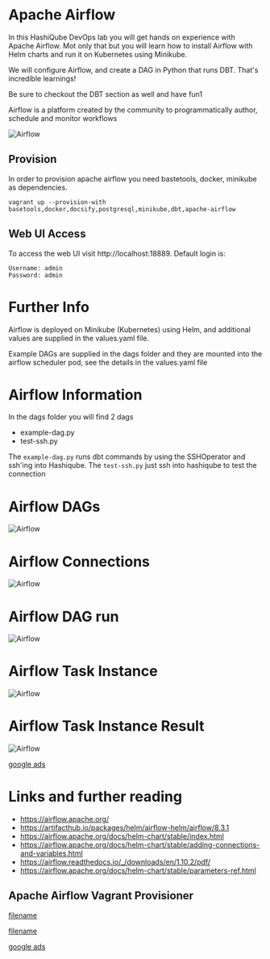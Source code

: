 # Apache Airflow

In this HashiQube DevOps lab you will get hands on experience with Apache Airflow. Mot only that but you will learn how to install Airflow with Helm charts and run it on Kubernetes using Minikube. 

We will configure Airflow, and create a DAG in Python that runs DBT. That's incredible learnings! 

Be sure to checkout the DBT section as well and have fun1 

Airflow is a platform created by the community to programmatically author, schedule and monitor workflows

![Airflow](images/airflow-logo.png?raw=true "Airflow")

## Provision

In order to provision apache airflow you need bastetools, docker, minikube as dependencies. 

`vagrant up --provision-with basetools,docker,docsify,postgresql,minikube,dbt,apache-airflow`

## Web UI Access

To access the web UI visit http://localhost:18889. 
Default login is:
```
Username: admin
Password: admin
```

# Further Info
Airflow is deployed on Minikube (Kubernetes) using Helm, and additional values are supplied in the values.yaml file.

Example DAGs are supplied in the dags folder and they are mounted into the airflow scheduler pod, see the details in the values.yaml file
 
# Airflow Information
In the dags folder you will find 2 dags
- example-dag.py
- test-ssh.py

The `example-dag.py` runs dbt commands by using the SSHOperator and ssh'ing into Hashiqube. 
The `test-ssh.py` just ssh into hashiqube to test the connection

# Airflow DAGs
![Airflow](images/airflow_dags.png?raw=true "Airflow")

# Airflow Connections
![Airflow](images/airflow_connections.png?raw=true "Airflow")

# Airflow DAG run
![Airflow](images/airflow_dag_run_dbt.png?raw=true "Airflow")

# Airflow Task Instance
![Airflow](images/airflow_task_instance.png?raw=true "Airflow")

# Airflow Task Instance Result
![Airflow](images/airflow_task_result.png?raw=true "Airflow")

[google ads](../googleads.html ':include :type=iframe width=100% height=300px')

# Links and further reading

- https://airflow.apache.org/
- https://artifacthub.io/packages/helm/airflow-helm/airflow/8.3.1
- https://airflow.apache.org/docs/helm-chart/stable/index.html
- https://airflow.apache.org/docs/helm-chart/stable/adding-connections-and-variables.html
- https://airflow.readthedocs.io/_/downloads/en/1.10.2/pdf/
- https://airflow.apache.org/docs/helm-chart/stable/parameters-ref.html

## Apache Airflow Vagrant Provisioner

[filename](apache-airflow.sh ':include :type=code')

[filename](dags/run-dbt.py ':include :type=code')

[google ads](../googleads.html ':include :type=iframe width=100% height=300px')